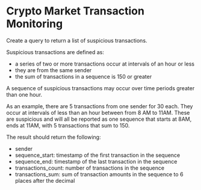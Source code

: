 # Crypto Market Transaction Monitoring #

Create a query to return a list of suspicious transactions.

Suspicious transactions are defined as:

- a series of two or more transactions occur at intervals of an hour or less
- they are from the same sender
- the sum of transactions in a sequence is 150 or greater

A sequence of suspicious transactions may occur over time periods greater than one hour. 

As an example, there are 5 transactions from one sender for 30 each. They occur at intervals of less than an hour between from 8 AM to 11AM. These are suspicious and will all be reported as one sequence that starts at 8AM, ends at 11AM, with 5 transactions that sum to 150.

The result should return the following:
- sender
- sequence_start: timestamp of the first transaction in the sequence
- sequence_end: timestamp of the last transaction in the sequence
- transactions_count: number of transactions in the sequence
- transactions_sum: sum of transaction amounts in the sequence to 6 places after the decimal

```sql
```

